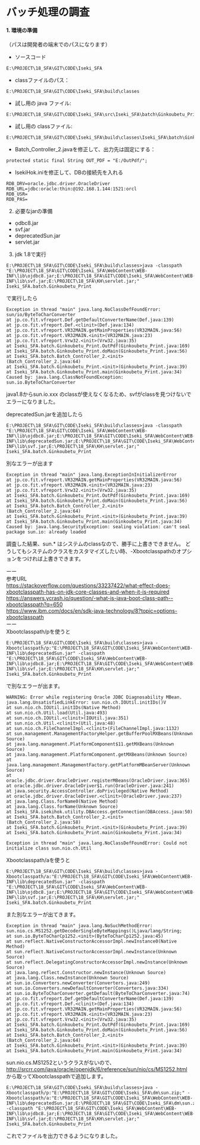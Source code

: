 # バッチ処理の調査

#### 1. 環境の準備

（パスは開発者の端末でのパスになります）

* ソースコード

```
E:\PROJECT\18_SFA\GIT\CODE\Iseki_SFA
```

*  classファイルのパス：

```
E:\PROJECT\18_SFA\GIT\CODE\Iseki_SFA\build\classes
```

* 試し用の java ファイル: 

```
E:\PROJECT\18_SFA\GIT\CODE\Iseki_SFA\src\Iseki_SFA\batch\Ginkoubetu_Print.java
```

* 試し用の classファイル:

```
E:\PROJECT\18_SFA\GIT\CODE\Iseki_SFA\build\classes\Iseki_SFA\batch\Ginkoubetu_Print.class
```

* Batch_Controller_2.javaを修正して、出力先は固定にする：

```
protected static final String OUT_PDF = "E:/OutPdf/";
```

* IsekiHok.iniを修正して、DBの接続先を入れる

```
RDB_DRV=oracle.jdbc.driver.OracleDriver
RDB_URL=jdbc:oracle:thin:@192.168.1.144:1521:orcl
RDB_USR=
RDB_PAS=
```

2. 必要なjarの準備

* ọdbc8.jar
* svf.jar
* deprecatedSun.jar
* servlet.jar
  

3. jdk 1.8で実行

```
E:\PROJECT\18_SFA\GIT\CODE\Iseki_SFA\build\classes>java -classpath "E:\PROJECT\18_SFA\GIT\CODE\Iseki_SFA\WebContent\WEB-INF\lib\ojdbc8.jar;E:\PROJECT\18_SFA\GIT\CODE\Iseki_SFA\WebContent\WEB-INF\lib\svf.jar;E:\PROJECT\18_SFA\KH\servlet.jar;" Iseki_SFA.batch.Ginkoubetu_Print
```

で実行したら

```
Exception in thread "main" java.lang.NoClassDefFoundError: sun/io/ByteToCharConverter
at jp.co.fit.vfreport.Def.getDefaultConverterName(Def.java:139)
at jp.co.fit.vfreport.Def.<clinit>(Def.java:134)
at jp.co.fit.vfreport.VR32MAIN.getMainProperties(VR32MAIN.java:56)
at jp.co.fit.vfreport.VR32MAIN.<init>(VR32MAIN.java:23)
at jp.co.fit.vfreport.Vrw32.<init>(Vrw32.java:35)
at Iseki_SFA.batch.Ginkoubetu_Print.OutPdf(Ginkoubetu_Print.java:169)
at Iseki_SFA.batch.Ginkoubetu_Print.doMain(Ginkoubetu_Print.java:56)
at Iseki_SFA.batch.Batch_Controller_2.<init>(Batch_Controller_2.java:64)
at Iseki_SFA.batch.Ginkoubetu_Print.<init>(Ginkoubetu_Print.java:39)
at Iseki_SFA.batch.Ginkoubetu_Print.main(Ginkoubetu_Print.java:34)
Caused by: java.lang.ClassNotFoundException: sun.io.ByteToCharConverter
```

java1.8からsun.io.xxx のclassが使えなくなるため、svfがclassを見つけないでエラーになりました。

deprecatedSun.jarを追加したら

```
E:\PROJECT\18_SFA\GIT\CODE\Iseki_SFA\build\classes>java -classpath "E:\PROJECT\18_SFA\GIT\CODE\Iseki_SFA\WebContent\WEB-INF\lib\ojdbc8.jar;E:\PROJECT\18_SFA\GIT\CODE\Iseki_SFA\WebContent\WEB-INF\lib\deprecatedSun.jar;E:\PROJECT\18_SFA\GIT\CODE\Iseki_SFA\WebContent\WEB-INF\lib\svf.jar;E:\PROJECT\18_SFA\KH\servlet.jar;" Iseki_SFA.batch.Ginkoubetu_Print
```

別なエラーが出ます

```
Exception in thread "main" java.lang.ExceptionInInitializerError
at jp.co.fit.vfreport.VR32MAIN.getMainProperties(VR32MAIN.java:56)
at jp.co.fit.vfreport.VR32MAIN.<init>(VR32MAIN.java:23)
at jp.co.fit.vfreport.Vrw32.<init>(Vrw32.java:35)
at Iseki_SFA.batch.Ginkoubetu_Print.OutPdf(Ginkoubetu_Print.java:169)
at Iseki_SFA.batch.Ginkoubetu_Print.doMain(Ginkoubetu_Print.java:56)
at Iseki_SFA.batch.Batch_Controller_2.<init>(Batch_Controller_2.java:64)
at Iseki_SFA.batch.Ginkoubetu_Print.<init>(Ginkoubetu_Print.java:39)
at Iseki_SFA.batch.Ginkoubetu_Print.main(Ginkoubetu_Print.java:34)
Caused by: java.lang.SecurityException: sealing violation: can't seal package sun.io: already loaded
```

調査した結果、sun.* はシステムのclassなので、勝手に上書きできません。
どうしてもシステムのクラスをカスタマイズしたい時、-Xbootclasspathのオプションをつければ上書きできます。

ーー  
参考URL  
https://stackoverflow.com/questions/33237422/what-effect-does-xbootclasspath-has-on-jdk-core-classes-and-when-it-is-required  
https://answers.ycrash.io/question/-what-is-java-boot-class-path--xbootclasspath?q=650  
https://www.ibm.com/docs/en/sdk-java-technology/8?topic=options-xbootclasspath  
ーー  
Xbootclasspath/pを使うと  

```
E:\PROJECT\18_SFA\GIT\CODE\Iseki_SFA\build\classes>java -Xbootclasspath/p:"E:\PROJECT\18_SFA\GIT\CODE\Iseki_SFA\WebContent\WEB-INF\lib\deprecatedSun.jar" -classpath "E:\PROJECT\18_SFA\GIT\CODE\Iseki_SFA\WebContent\WEB-INF\lib\ojdbc8.jar;E:\PROJECT\18_SFA\GIT\CODE\Iseki_SFA\WebContent\WEB-INF\lib\svf.jar;E:\PROJECT\18_SFA\KH\servlet.jar;" Iseki_SFA.batch.Ginkoubetu_Print
```

で別なエラーが出ます。

```
WARNING: Error while registering Oracle JDBC Diagnosability MBean.
java.lang.UnsatisfiedLinkError: sun.nio.ch.IOUtil.initIDs()V
at sun.nio.ch.IOUtil.initIDs(Native Method)
at sun.nio.ch.Util.load(Util.java:493)
at sun.nio.ch.IOUtil.<clinit>(IOUtil.java:351)
at sun.nio.ch.Util.<clinit>(Util.java:48)
at sun.nio.ch.FileChannelImpl.<clinit>(FileChannelImpl.java:1132)
at sun.management.ManagementFactoryHelper.getBufferPoolMXBeans(Unknown Source)
at java.lang.management.PlatformComponent$11.getMXBeans(Unknown Source)
at java.lang.management.PlatformComponent.getMXBeans(Unknown Source)
at java.lang.management.ManagementFactory.getPlatformMBeanServer(Unknown Source)
at oracle.jdbc.driver.OracleDriver.registerMBeans(OracleDriver.java:365)
at oracle.jdbc.driver.OracleDriver$1.run(OracleDriver.java:241)
at java.security.AccessController.doPrivileged(Native Method)
at oracle.jdbc.driver.OracleDriver.<clinit>(OracleDriver.java:237)
at java.lang.Class.forName0(Native Method)
at java.lang.Class.forName(Unknown Source)
at Iseki_SFA.isekihok.utility.DBAccess.getConnection(DBAccess.java:50)
at Iseki_SFA.batch.Batch_Controller_2.<init>(Batch_Controller_2.java:58)
at Iseki_SFA.batch.Ginkoubetu_Print.<init>(Ginkoubetu_Print.java:39)
at Iseki_SFA.batch.Ginkoubetu_Print.main(Ginkoubetu_Print.java:34)

Exception in thread "main" java.lang.NoClassDefFoundError: Could not initialize class sun.nio.ch.Util
```

Xbootclasspath/aを使うと

```
E:\PROJECT\18_SFA\GIT\CODE\Iseki_SFA\build\classes>java -Xbootclasspath/a:"E:\PROJECT\18_SFA\GIT\CODE\Iseki_SFA\WebContent\WEB-INF\lib\deprecatedSun.jar" -classpath "E:\PROJECT\18_SFA\GIT\CODE\Iseki_SFA\WebContent\WEB-INF\lib\ojdbc8.jar;E:\PROJECT\18_SFA\GIT\CODE\Iseki_SFA\WebContent\WEB-INF\lib\svf.jar;E:\PROJECT\18_SFA\KH\servlet.jar;" Iseki_SFA.batch.Ginkoubetu_Print
```

また別なエラーが出てきます。

```
Exception in thread "main" java.lang.NoSuchMethodError: sun.nio.cs.MS1252.getDecoderSingleByteMappings()Ljava/lang/String;
at sun.io.ByteToCharCp1252.<init>(ByteToCharCp1252.java:45)
at sun.reflect.NativeConstructorAccessorImpl.newInstance0(Native Method)
at sun.reflect.NativeConstructorAccessorImpl.newInstance(Unknown Source)
at sun.reflect.DelegatingConstructorAccessorImpl.newInstance(Unknown Source)
at java.lang.reflect.Constructor.newInstance(Unknown Source)
at java.lang.Class.newInstance(Unknown Source)
at sun.io.Converters.newConverter(Converters.java:249)
at sun.io.Converters.newDefaultConverter(Converters.java:334)
at sun.io.ByteToCharConverter.getDefault(ByteToCharConverter.java:74)
at jp.co.fit.vfreport.Def.getDefaultConverterName(Def.java:139)
at jp.co.fit.vfreport.Def.<clinit>(Def.java:134)
at jp.co.fit.vfreport.VR32MAIN.getMainProperties(VR32MAIN.java:56)
at jp.co.fit.vfreport.VR32MAIN.<init>(VR32MAIN.java:23)
at jp.co.fit.vfreport.Vrw32.<init>(Vrw32.java:35)
at Iseki_SFA.batch.Ginkoubetu_Print.OutPdf(Ginkoubetu_Print.java:169)
at Iseki_SFA.batch.Ginkoubetu_Print.doMain(Ginkoubetu_Print.java:56)
at Iseki_SFA.batch.Batch_Controller_2.<init>(Batch_Controller_2.java:64)
at Iseki_SFA.batch.Ginkoubetu_Print.<init>(Ginkoubetu_Print.java:39)
at Iseki_SFA.batch.Ginkoubetu_Print.main(Ginkoubetu_Print.java:34)
```
sun.nio.cs.MS1252というクラスがないので、  
http://srcrr.com/java/oracle/openjdk/6/reference/sun/nio/cs/MS1252.html  
から取ってXbootclasspathで追加します。

```
E:\PROJECT\18_SFA\GIT\CODE\Iseki_SFA\build\classes>java -Xbootclasspath/p:"E:\PROJECT\18_SFA\GIT\CODE\Iseki_SFA\dm\sun.zip;" -Xbootclasspath/a:"E:\PROJECT\18_SFA\GIT\CODE\Iseki_SFA\WebContent\WEB-INF\lib\deprecatedSun.jar;E:\PROJECT\18_SFA\GIT\CODE\Iseki_SFA\dm\sun.zip;" -classpath "E:\PROJECT\18_SFA\GIT\CODE\Iseki_SFA\WebContent\WEB-INF\lib\ojdbc8.jar;E:\PROJECT\18_SFA\GIT\CODE\Iseki_SFA\WebContent\WEB-INF\lib\svf.jar;E:\PROJECT\18_SFA\KH\servlet.jar;" Iseki_SFA.batch.Ginkoubetu_Print
```

これでファイルを出力できるようになりました。

